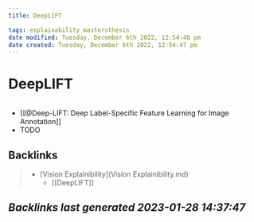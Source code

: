 ```yaml
---
title: DeepLIFT

tags: explainability mastersthesis 
date modified: Tuesday, December 6th 2022, 12:54:48 pm
date created: Tuesday, December 6th 2022, 12:54:47 pm
---
```


# DeepLIFT

```toc
```
- [[@Deep-LIFT: Deep Label-Specific Feature Learning for Image Annotation]]
- TODO
## Backlinks

> - [Vision Explainibility](Vision Explainibility.md)
>   - [[DeepLIFT]]

_Backlinks last generated 2023-01-28 14:37:47_
-